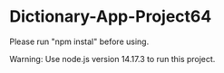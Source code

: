 # Dictionary-App-Project64

Please run "npm instal" before using.

Warning: Use node.js version 14.17.3 to run this project.
